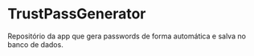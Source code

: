 # TrustPassGenerator
 Repositório da app que gera passwords de forma automática e salva no banco de dados.

